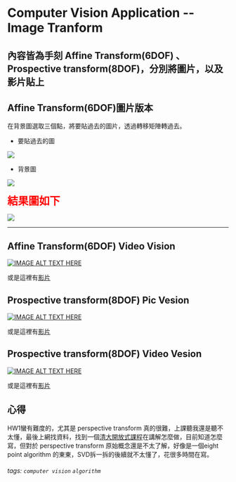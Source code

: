 # Computer Vision Application -- Image Tranform

## 內容皆為手刻 Affine Transform(6DOF) 、 Prospective transform(8DOF)，分別將圖片，以及影片貼上

## Affine Transform(6DOF)圖片版本

在背景圖選取三個點，將要貼過去的圖片，透過轉移矩陣轉過去。

* 要貼過去的圖

![](https://i.imgur.com/H2qcW0T.png)

* 背景圖 

![](https://i.imgur.com/1BH4ImV.png)

**<font color = 'red' size = 5>結果圖如下</font>**

![](https://i.imgur.com/BfNVVpE.png)

---

## Affine Transform(6DOF) Video Vision

[![IMAGE ALT TEXT HERE](http://img.youtube.com/vi/y0NqvXJdpng/0.jpg)](http://www.youtube.com/watch?v=y0NqvXJdpng)

或是這裡有[影片](http://www.youtube.com/watch?v=y0NqvXJdpng)

## Prospective transform(8DOF) Pic Vesion

[![IMAGE ALT TEXT HERE](http://img.youtube.com/vi/9AH_tUz7mmg/0.jpg)](http://www.youtube.com/watch?v=9AH_tUz7mmg)

或是這裡有[影片](http://www.youtube.com/watch?v=9AH_tUz7mmg)

## Prospective transform(8DOF) Video Vesion

[![IMAGE ALT TEXT HERE](http://img.youtube.com/vi/diHIKPIFo_M/0.jpg)](http://www.youtube.com/watch?v=diHIKPIFo_M)

或是這裡有[影片](http://www.youtube.com/watch?v=diHIKPIFo_M)

## 心得

HW1蠻有難度的，尤其是 perspective transform 真的很難，上課聽我還是聽不太懂，最後上網找資料，找到一個[清大開放式課程](https://www.youtube.com/watch?v=fDS2LDbDkXk&t=2244s)在講解怎麼做，目前知道怎麼寫，但對於 perspective transform 原始概念還是不太了解，好像是一個eight point algorithm 的東東，SVD拆一拆的後續就不太懂了，花很多時間在寫。


###### tags: `computer vision` `algorithm`
